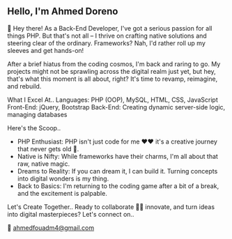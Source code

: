 <h2>Hello, I'm Ahmed Doreno</h2>


👋 Hey there! As a Back-End Developer, I've got a serious passion for all things PHP. But that's not all – I thrive on crafting native solutions and steering clear of the ordinary. Frameworks? Nah, I'd rather roll up my sleeves and get hands-on!

After a brief hiatus from the coding cosmos, I'm back and raring to go. My projects might not be sprawling across the digital realm just yet, but hey, that's what this moment is all about, right? It's time to revamp, reimagine, and rebuild.

What I Excel At..
Languages: PHP (OOP), MySQL, HTML, CSS, JavaScript
Front-End: jQuery, Bootstrap
Back-End: Creating dynamic server-side logic, managing databases

Here's the Scoop..
- PHP Enthusiast: PHP isn't just code for me ❤❤ it's a creative journey that never gets old 💪.
- Native is Nifty: While frameworks have their charms, I'm all about that raw, native magic.
- Dreams to Reality: If you can dream it, I can build it. Turning concepts into digital wonders is my thing.
- Back to Basics: I'm returning to the coding game after a bit of a break, and the excitement is palpable.

Let's Create Together..
Ready to collaborate 🚀🌟 innovate, and turn ideas into digital masterpieces? Let's connect on.. 

💌 ahmedfouadm4@gmail.com
